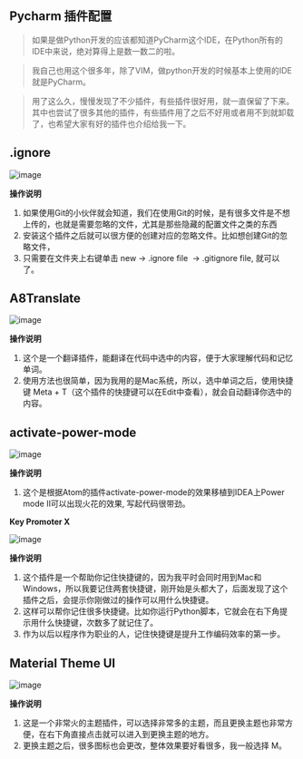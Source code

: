## Pycharm 插件配置

> 如果是做Python开发的应该都知道PyCharm这个IDE，在Python所有的IDE中来说，绝对算得上是数一数二的啦。

> 我自己也用这个很多年，除了VIM，做python开发的时候基本上使用的IDE就是PyCharm。

> 用了这么久，慢慢发现了不少插件，有些插件很好用，就一直保留了下来。其中也尝试了很多其他的插件，有些插件用了之后不好用或者用不到就卸载了，也希望大家有好的插件也介绍给我一下。


## .ignore

![image](https://user-images.githubusercontent.com/33345911/159252642-cdbce481-0182-428a-b2a2-1892419fe56a.png)

**操作说明**
1. 如果使用Git的小伙伴就会知道，我们在使用Git的时候，是有很多文件是不想上传的，也就是需要忽略的文件，尤其是那些隐藏的配置文件之类的东西
2. 安装这个插件之后就可以很方便的创建对应的忽略文件。比如想创建Git的忽略文件，
3. 只需要在文件夹上右键单击 new -> .ignore file  -> .gitignore file, 就可以了。

## A8Translate

![image](https://user-images.githubusercontent.com/33345911/159252778-aa86ba23-b2b6-4b80-8f0e-836c79f56c95.png)

**操作说明**
1. 这个是一个翻译插件，能翻译在代码中选中的内容，便于大家理解代码和记忆单词。
2. 使用方法也很简单，因为我用的是Mac系统，所以，选中单词之后，使用快捷键 Meta + T（这个插件的快捷键可以在Edit中查看），就会自动翻译你选中的内容。

## activate-power-mode

![image](https://upload-images.jianshu.io/upload_images/6285249-849fb6db98561f63.gif)

**操作说明**
1. 这个是根据Atom的插件activate-power-mode的效果移植到IDEA上Power mode II可以出现火花的效果, 写起代码很带劲。

**Key Promoter X**

![image](https://user-images.githubusercontent.com/33345911/159253073-77bd7381-960e-4ecf-83b2-c5c7e7a9e93c.png)

**操作说明**
1. 这个插件是一个帮助你记住快捷键的，因为我平时会同时用到Mac和Windows，所以我要记住两套快捷键，刚开始是头都大了，后面发现了这个插件之后，会提示你刚做过的操作可以用什么快捷键。
2. 这样可以帮你记住很多快捷键。比如你运行Python脚本，它就会在右下角提示用什么快捷键，次数多了就记住了。
3. 作为以后以程序作为职业的人，记住快捷键是提升工作编码效率的第一步。

## Material Theme UI

![image](https://user-images.githubusercontent.com/33345911/159253205-7f999da7-2bb3-44d6-ae5b-32671369aa82.png)

**操作说明**
1. 这是一个非常火的主题插件，可以选择非常多的主题，而且更换主题也非常方便，在右下角直接点击就可以进入到更换主题的地方。 
2. 更换主题之后，很多图标也会更改，整体效果要好看很多，我一般选择 M。

